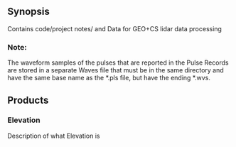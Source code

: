 ## Synopsis

Contains code/project notes/ and Data for GEO+CS lidar data processing

### Note:
The waveform samples of the pulses that are reported in the Pulse Records are 
stored in a separate Waves file that must be in the same directory and have the 
same base name as the *.pls file, but have the ending *.wvs.

## Products
### Elevation
Description of what Elevation is
